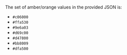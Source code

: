 The set of amber/orange values in the provided JSON is:

- `#c06000`
- `#ffa530`
- `#9e6a03`
- `#d69c00`
- `#d47800`
- `#bb8009`
- `#dfa500`
